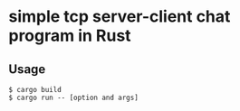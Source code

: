 # simple tcp server-client chat program in Rust
## Usage
```
$ cargo build
$ cargo run -- [option and args]
```